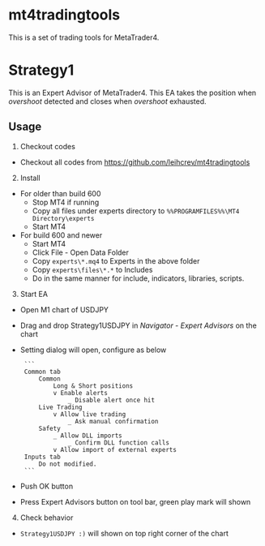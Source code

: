mt4tradingtools
===============
This is a set of trading tools for MetaTrader4.

# Strategy1
This is an Expert Advisor of MetaTrader4.
This EA takes the position when *overshoot* detected and closes when *overshoot* exhausted.

## Usage
1. Checkout codes
 * Checkout all codes from https://github.com/leihcrev/mt4tradingtools
2. Install
 * For older than build 600
   * Stop MT4 if running
   * Copy all files under experts directory to `%%PROGRAMFILES%%\MT4 Directory\experts`
   * Start MT4
 * For build 600 and newer
   * Start MT4
   * Click File - Open Data Folder
   * Copy `experts\*.mq4` to Experts in the above folder
   * Copy `experts\files\*.*` to Includes
   * Do in the same manner for include, indicators, libraries, scripts.
3. Start EA
 * Open M1 chart of USDJPY
 * Drag and drop Strategy1USDJPY in *Navigator - Expert Advisors* on the chart
 * Setting dialog will open, configure as below

        ```
        Common tab
            Common
                Long & Short positions
                v Enable alerts
                    _ Disable alert once hit
            Live Trading
                v Allow live trading
                    _ Ask manual confirmation
            Safety
                _ Allow DLL imports
                    _ Confirm DLL function calls
                v Allow import of external experts
        Inputs tab
            Do not modified.
        ```

 * Push OK button
 * Press Expert Advisors button on tool bar, green play mark will shown
4. Check behavior
 * `Strategy1USDJPY :)` will shown on top right corner of the chart
